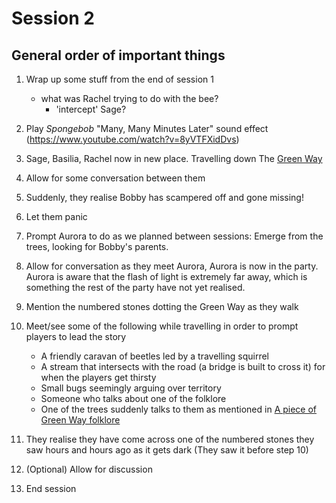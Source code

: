 # Session 2

## General order of important things

1. Wrap up some stuff from the end of session 1
   - what was Rachel trying to do with the bee?
     - 'intercept' Sage?
2. Play _Spongebob_ "Many, Many Minutes Later" sound effect (https://www.youtube.com/watch?v=8yVTFXidDvs)
3. Sage, Basilia, Rachel now in new place. Travelling down The [Green Way](../../Places/green-way.md)
4. Allow for some conversation between them
5. Suddenly, they realise Bobby has scampered off and gone missing!
6. Let them panic
7. Prompt Aurora to do as we planned between sessions: Emerge from the trees, looking for Bobby's parents.
8. Allow for conversation as they meet Aurora, Aurora is now in the party. Aurora is aware that the flash of light is extremely far away, which is something the rest of the party have not yet realised.
9. Mention the numbered stones dotting the Green Way as they walk
10. Meet/see some of the following while travelling in order to prompt players to lead the story

    - A friendly caravan of beetles led by a travelling squirrel
    - A stream that intersects with the road (a bridge is built to cross it) for when the players get thirsty
    - Small bugs seemingly arguing over territory
    - Someone who talks about one of the folklore
    - One of the trees suddenly talks to them as mentioned in [A piece of Green Way folklore](../../Places/green-way.md#the-forest-spirits-and-their-mockery)

11. They realise they have come across one of the numbered stones they saw hours and hours ago as it gets dark (They saw it before step 10)
12. (Optional) Allow for discussion
13. End session
